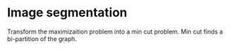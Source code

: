 # Image segmentation

Transform the maximizaition problem into a min cut problem. Min cut finds a bi-partition of the graph.

